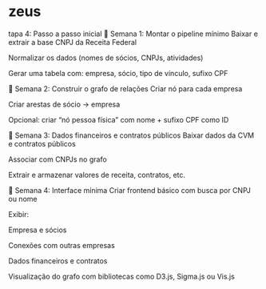 # zeus


tapa 4: Passo a passo inicial
🔹 Semana 1: Montar o pipeline mínimo
 Baixar e extrair a base CNPJ da Receita Federal

 Normalizar os dados (nomes de sócios, CNPJs, atividades)

 Gerar uma tabela com: empresa, sócio, tipo de vínculo, sufixo CPF

🔹 Semana 2: Construir o grafo de relações
 Criar nó para cada empresa

 Criar arestas de sócio → empresa

 Opcional: criar “nó pessoa física” com nome + sufixo CPF como ID

🔹 Semana 3: Dados financeiros e contratos públicos
 Baixar dados da CVM e contratos públicos

 Associar com CNPJs no grafo

 Extrair e armazenar valores de receita, contratos, etc.

🔹 Semana 4: Interface mínima
 Criar frontend básico com busca por CNPJ ou nome

 Exibir:

Empresa e sócios

Conexões com outras empresas

Dados financeiros e contratos

 Visualização do grafo com bibliotecas como D3.js, Sigma.js ou Vis.js

